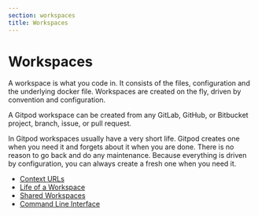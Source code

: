 ```yaml
---
section: workspaces
title: Workspaces
---
```


<script context="module">
  export const prerender = true;
</script>

# Workspaces

A workspace is what you code in. It consists of the files, configuration and the underlying docker file.
Workspaces are created on the fly, driven by convention and configuration.

A Gitpod workspace can be created from any GitLab, GitHub, or Bitbucket project, branch, issue, or pull request.

In Gitpod workspaces usually have a very short life. Gitpod creates one when you need it and forgets about it when you are done.
There is no reason to go back and do any maintenance. Because everything is driven by configuration, you can always create a fresh one when you need it.

- [Context URLs](/docs/context-urls)
- [Life of a Workspace](/docs/life-of-workspace)
- [Shared Workspaces](/docs/sharing-and-collaboration)
- [Command Line Interface](/docs/command-line-interface)
